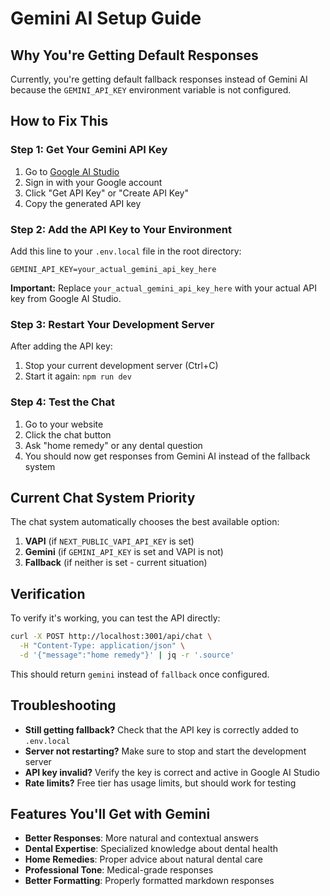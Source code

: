 # Gemini AI Setup Guide

## Why You're Getting Default Responses

Currently, you're getting default fallback responses instead of Gemini AI because the `GEMINI_API_KEY` environment variable is not configured.

## How to Fix This

### Step 1: Get Your Gemini API Key

1. Go to [Google AI Studio](https://aistudio.google.com/)
2. Sign in with your Google account
3. Click "Get API Key" or "Create API Key"
4. Copy the generated API key

### Step 2: Add the API Key to Your Environment

Add this line to your `.env.local` file in the root directory:

```env
GEMINI_API_KEY=your_actual_gemini_api_key_here
```

**Important:** Replace `your_actual_gemini_api_key_here` with your actual API key from Google AI Studio.

### Step 3: Restart Your Development Server

After adding the API key:

1. Stop your current development server (Ctrl+C)
2. Start it again: `npm run dev`

### Step 4: Test the Chat

1. Go to your website
2. Click the chat button
3. Ask "home remedy" or any dental question
4. You should now get responses from Gemini AI instead of the fallback system

## Current Chat System Priority

The chat system automatically chooses the best available option:

1. **VAPI** (if `NEXT_PUBLIC_VAPI_API_KEY` is set)
2. **Gemini** (if `GEMINI_API_KEY` is set and VAPI is not)
3. **Fallback** (if neither is set - current situation)

## Verification

To verify it's working, you can test the API directly:

```bash
curl -X POST http://localhost:3001/api/chat \
  -H "Content-Type: application/json" \
  -d '{"message":"home remedy"}' | jq -r '.source'
```

This should return `gemini` instead of `fallback` once configured.

## Troubleshooting

- **Still getting fallback?** Check that the API key is correctly added to `.env.local`
- **Server not restarting?** Make sure to stop and start the development server
- **API key invalid?** Verify the key is correct and active in Google AI Studio
- **Rate limits?** Free tier has usage limits, but should work for testing

## Features You'll Get with Gemini

- **Better Responses**: More natural and contextual answers
- **Dental Expertise**: Specialized knowledge about dental health
- **Home Remedies**: Proper advice about natural dental care
- **Professional Tone**: Medical-grade responses
- **Better Formatting**: Properly formatted markdown responses
